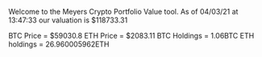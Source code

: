 Welcome to the Meyers Crypto Portfolio Value tool. 
As of 04/03/21 at 13:47:33 our valuation is $118733.31 

BTC Price = $59030.8
 ETH Price = $2083.11
BTC Holdings = 1.06BTC
 ETH holdings = 26.960005962ETH 
